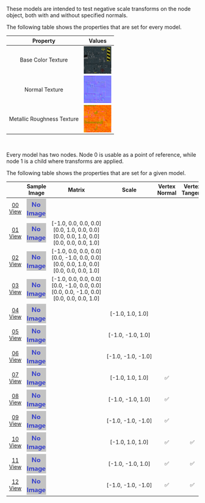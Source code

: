 These models are intended to test negative scale transforms on the node object, both with and without specified normals.  

The following table shows the properties that are set for every model.  

| Property | **Values** |
| :---: | :---: |
| Base Color Texture | [<img src="Thumbnails/BaseColor_Nodes.png" align="middle">](Textures/BaseColor_Nodes.png) |
| Normal Texture | [<img src="Thumbnails/Normal_Nodes.png" align="middle">](Textures/Normal_Nodes.png) |
| Metallic Roughness Texture | [<img src="Thumbnails/MetallicRoughness_Nodes.png" align="middle">](Textures/MetallicRoughness_Nodes.png) |


<br>

Every model has two nodes. Node 0 is usable as a point of reference, while node 1 is a child where transforms are applied.  

The following table shows the properties that are set for a given model.  

|   | Sample Image | Matrix | Scale | Vertex Normal | Vertex Tangent |
| :---: | :---: | :---: | :---: | :---: | :---: |
| [00](Node_NegativeScale_00.gltf)<br>[View](https://bghgary.github.io/glTF-Asset-Generator/Preview/BabylonJS/?fileName=Node_NegativeScale_00.gltf) | [<img src="Thumbnails/Node_NegativeScale_00.png" align="middle">](SampleImages/Node_NegativeScale_00.png) |   |   |   |   |
| [01](Node_NegativeScale_01.gltf)<br>[View](https://bghgary.github.io/glTF-Asset-Generator/Preview/BabylonJS/?fileName=Node_NegativeScale_01.gltf) | [<img src="Thumbnails/Node_NegativeScale_01.png" align="middle">](SampleImages/Node_NegativeScale_01.png) | [-1.0,&nbsp;0.0,&nbsp;0.0,&nbsp;0.0]<br>[0.0,&nbsp;1.0,&nbsp;0.0,&nbsp;0.0]<br>[0.0,&nbsp;0.0,&nbsp;1.0,&nbsp;0.0]<br>[0.0,&nbsp;0.0,&nbsp;0.0,&nbsp;1.0]<br> |   |   |   |
| [02](Node_NegativeScale_02.gltf)<br>[View](https://bghgary.github.io/glTF-Asset-Generator/Preview/BabylonJS/?fileName=Node_NegativeScale_02.gltf) | [<img src="Thumbnails/Node_NegativeScale_02.png" align="middle">](SampleImages/Node_NegativeScale_02.png) | [-1.0,&nbsp;0.0,&nbsp;0.0,&nbsp;0.0]<br>[0.0,&nbsp;-1.0,&nbsp;0.0,&nbsp;0.0]<br>[0.0,&nbsp;0.0,&nbsp;1.0,&nbsp;0.0]<br>[0.0,&nbsp;0.0,&nbsp;0.0,&nbsp;1.0]<br> |   |   |   |
| [03](Node_NegativeScale_03.gltf)<br>[View](https://bghgary.github.io/glTF-Asset-Generator/Preview/BabylonJS/?fileName=Node_NegativeScale_03.gltf) | [<img src="Thumbnails/Node_NegativeScale_03.png" align="middle">](SampleImages/Node_NegativeScale_03.png) | [-1.0,&nbsp;0.0,&nbsp;0.0,&nbsp;0.0]<br>[0.0,&nbsp;-1.0,&nbsp;0.0,&nbsp;0.0]<br>[0.0,&nbsp;0.0,&nbsp;-1.0,&nbsp;0.0]<br>[0.0,&nbsp;0.0,&nbsp;0.0,&nbsp;1.0]<br> |   |   |   |
| [04](Node_NegativeScale_04.gltf)<br>[View](https://bghgary.github.io/glTF-Asset-Generator/Preview/BabylonJS/?fileName=Node_NegativeScale_04.gltf) | [<img src="Thumbnails/Node_NegativeScale_04.png" align="middle">](SampleImages/Node_NegativeScale_04.png) |   | [-1.0,&nbsp;1.0,&nbsp;1.0] |   |   |
| [05](Node_NegativeScale_05.gltf)<br>[View](https://bghgary.github.io/glTF-Asset-Generator/Preview/BabylonJS/?fileName=Node_NegativeScale_05.gltf) | [<img src="Thumbnails/Node_NegativeScale_05.png" align="middle">](SampleImages/Node_NegativeScale_05.png) |   | [-1.0,&nbsp;-1.0,&nbsp;1.0] |   |   |
| [06](Node_NegativeScale_06.gltf)<br>[View](https://bghgary.github.io/glTF-Asset-Generator/Preview/BabylonJS/?fileName=Node_NegativeScale_06.gltf) | [<img src="Thumbnails/Node_NegativeScale_06.png" align="middle">](SampleImages/Node_NegativeScale_06.png) |   | [-1.0,&nbsp;-1.0,&nbsp;-1.0] |   |   |
| [07](Node_NegativeScale_07.gltf)<br>[View](https://bghgary.github.io/glTF-Asset-Generator/Preview/BabylonJS/?fileName=Node_NegativeScale_07.gltf) | [<img src="Thumbnails/Node_NegativeScale_07.png" align="middle">](SampleImages/Node_NegativeScale_07.png) |   | [-1.0,&nbsp;1.0,&nbsp;1.0] | :white_check_mark: |   |
| [08](Node_NegativeScale_08.gltf)<br>[View](https://bghgary.github.io/glTF-Asset-Generator/Preview/BabylonJS/?fileName=Node_NegativeScale_08.gltf) | [<img src="Thumbnails/Node_NegativeScale_08.png" align="middle">](SampleImages/Node_NegativeScale_08.png) |   | [-1.0,&nbsp;-1.0,&nbsp;1.0] | :white_check_mark: |   |
| [09](Node_NegativeScale_09.gltf)<br>[View](https://bghgary.github.io/glTF-Asset-Generator/Preview/BabylonJS/?fileName=Node_NegativeScale_09.gltf) | [<img src="Thumbnails/Node_NegativeScale_09.png" align="middle">](SampleImages/Node_NegativeScale_09.png) |   | [-1.0,&nbsp;-1.0,&nbsp;-1.0] | :white_check_mark: |   |
| [10](Node_NegativeScale_10.gltf)<br>[View](https://bghgary.github.io/glTF-Asset-Generator/Preview/BabylonJS/?fileName=Node_NegativeScale_10.gltf) | [<img src="Thumbnails/Node_NegativeScale_10.png" align="middle">](SampleImages/Node_NegativeScale_10.png) |   | [-1.0,&nbsp;1.0,&nbsp;1.0] | :white_check_mark: | :white_check_mark: |
| [11](Node_NegativeScale_11.gltf)<br>[View](https://bghgary.github.io/glTF-Asset-Generator/Preview/BabylonJS/?fileName=Node_NegativeScale_11.gltf) | [<img src="Thumbnails/Node_NegativeScale_11.png" align="middle">](SampleImages/Node_NegativeScale_11.png) |   | [-1.0,&nbsp;-1.0,&nbsp;1.0] | :white_check_mark: | :white_check_mark: |
| [12](Node_NegativeScale_12.gltf)<br>[View](https://bghgary.github.io/glTF-Asset-Generator/Preview/BabylonJS/?fileName=Node_NegativeScale_12.gltf) | [<img src="Thumbnails/Node_NegativeScale_12.png" align="middle">](SampleImages/Node_NegativeScale_12.png) |   | [-1.0,&nbsp;-1.0,&nbsp;-1.0] | :white_check_mark: | :white_check_mark: |
 
